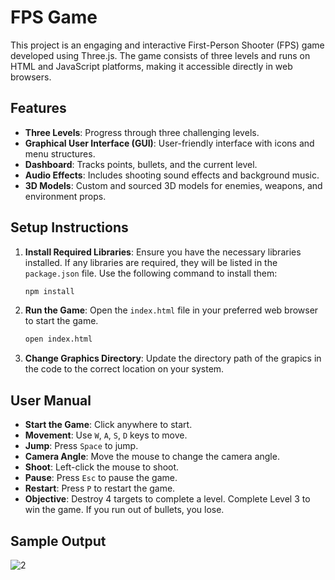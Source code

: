 # FPS Game

This project is an engaging and interactive First-Person Shooter (FPS) game developed using Three.js. The game consists of three levels and runs on HTML and JavaScript platforms, making it accessible directly in web browsers.

## Features
- **Three Levels**: Progress through three challenging levels.
- **Graphical User Interface (GUI)**: User-friendly interface with icons and menu structures.
- **Dashboard**: Tracks points, bullets, and the current level.
- **Audio Effects**: Includes shooting sound effects and background music.
- **3D Models**: Custom and sourced 3D models for enemies, weapons, and environment props.

## Setup Instructions
1. **Install Required Libraries**:
   Ensure you have the necessary libraries installed. If any libraries are required, they will be listed in the `package.json` file. Use the following command to install them:
   ```bash
   npm install
   ```
2. **Run the Game**:
   Open the `index.html` file in your preferred web browser to start the game.
   ```bash
   open index.html
   ```
3. **Change Graphics Directory**: 
   Update the directory path of the grapics in the code to the correct location on your system.

## User Manual
- **Start the Game**: Click anywhere to start.
- **Movement**: Use `W`, `A`, `S`, `D` keys to move.
- **Jump**: Press `Space` to jump.
- **Camera Angle**: Move the mouse to change the camera angle.
- **Shoot**: Left-click the mouse to shoot.
- **Pause**: Press `Esc` to pause the game.
- **Restart**: Press `P` to restart the game.
- **Objective**: Destroy 4 targets to complete a level. Complete Level 3 to win the game. If you run out of bullets, you lose.

## Sample Output
![2](https://github.com/user-attachments/assets/2c53f504-1689-4f4f-b515-01e2e951d5d0)

